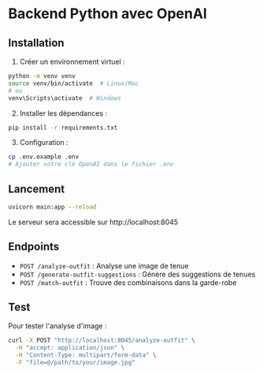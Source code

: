 # Backend Python avec OpenAI

## Installation

1. Créer un environnement virtuel :
```bash
python -m venv venv
source venv/bin/activate  # Linux/Mac
# ou
venv\Scripts\activate  # Windows
```

2. Installer les dépendances :
```bash
pip install -r requirements.txt
```

3. Configuration :
```bash
cp .env.example .env
# Ajouter votre clé OpenAI dans le fichier .env
```

## Lancement

```bash
uvicorn main:app --reload
```

Le serveur sera accessible sur http://localhost:8045

## Endpoints

- `POST /analyze-outfit` : Analyse une image de tenue
- `POST /generate-outfit-suggestions` : Génère des suggestions de tenues
- `POST /match-outfit` : Trouve des combinaisons dans la garde-robe

## Test

Pour tester l'analyse d'image :
```bash
curl -X POST "http://localhost:8045/analyze-outfit" \
  -H "accept: application/json" \
  -H "Content-Type: multipart/form-data" \
  -F "file=@/path/to/your/image.jpg"
```